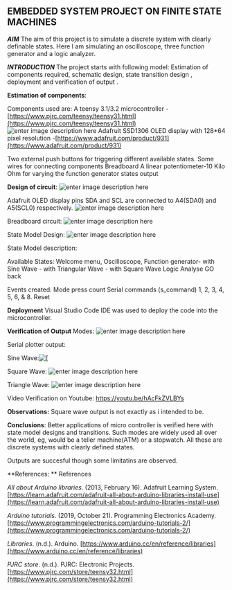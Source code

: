 


## **EMBEDDED SYSTEM PROJECT ON FINITE STATE MACHINES**

***AIM***
The aim of this project is to simulate a discrete system with clearly definable states.
Here I am simulating an oscilloscope, three function generator and a logic analyzer.

***INTRODUCTION***
The project starts with following model:
Estimation of components required, schematic design, state transition design , deployment and verification of output .

**Estimation of components**:

Components used are:
A teensy 3.1/3.2 microcontroller          -[https://www.pjrc.com/teensy/teensy31.html](https://www.pjrc.com/teensy/teensy31.html)
![enter image description here](https://github.com/vishnurad/Projects/blob/master/20200713_073851.jpg)
 Adafruit SSD1306 OLED display with 128*64 pixel resolution -[https://www.adafruit.com/product/931](https://www.adafruit.com/product/931)


Two external push buttons for triggering different available states.
Some wires for connecting components
Breadboard 
A linear potentiometer-10 Kilo Ohm for varying the function generator states output

**Design of circuit**:
![enter image description here](https://github.com/vishnurad/Projects/blob/master/Assignment%202%20schem.png)

Adafruit OLED display pins SDA and SCL are connected to A4(SDA0) and A5(SCL0)
respectively.
![enter image description here](https://github.com/vishnurad/Projects/blob/master/20200713_073851.jpg)

Breadboard circuit:
![enter image description here](https://github.com/vishnurad/Projects/blob/master/20200713_035716.jpg)

State Model Design:
![enter image description here](https://github.com/vishnurad/Projects/blob/master/20200713_035847.jpg)

State Model description:

Available States:
Welcome menu, Oscilloscope,
Function generator- with Sine Wave
                                  - with Triangular Wave
                                  - with Square Wave
Logic Analyse
GO back


Events created:
Mode press count
Serial commands (s_command) 1, 2, 3, 4, 5, 6, & 8.
Reset


**Deployment**
Visual Studio Code IDE was used to deploy the code into the microcontroller.


**Verification of Output**
Modes:
![enter image description here](https://github.com/vishnurad/Projects/blob/master/20200713_035847.jpg)

Serial plotter output:

Sine Wave:![
\[](https://github.com/vishnurad/Projects/blob/master/11.PNG)

Square Wave:
![enter image description here](https://github.com/vishnurad/Projects/blob/master/12.PNG)

Triangle Wave:
![enter image description here](https://github.com/vishnurad/Projects/blob/master/13.PNG)

Video Verification on Youtube:
https://youtu.be/hAcFkZVLBYs


**Observations:**
Square wave output is not exactly as i intended to be.

 **Conclusions**:
 Better applications of micro controller is verified here with state model designs and transitions.
 Such modes are widely used all over the world, eg, would be a teller machine(ATM) or a stopwatch. All these are discrete systems with clearly defined states.
 
Outputs are succesful though some limitatins are observed.


**References:
**
References

_All about Arduino libraries_. (2013, February 16). Adafruit Learning System.  [https://learn.adafruit.com/adafruit-all-about-arduino-libraries-install-use](https://learn.adafruit.com/adafruit-all-about-arduino-libraries-install-use)

_Arduino tutorials_. (2019, October 21). Programming Electronics Academy.  [https://www.programmingelectronics.com/arduino-tutorials-2/](https://www.programmingelectronics.com/arduino-tutorials-2/)

_Libraries_. (n.d.). Arduino.  [https://www.arduino.cc/en/reference/libraries](https://www.arduino.cc/en/reference/libraries)

_PJRC store_. (n.d.). PJRC: Electronic Projects.  [https://www.pjrc.com/store/teensy32.html](https://www.pjrc.com/store/teensy32.html)















